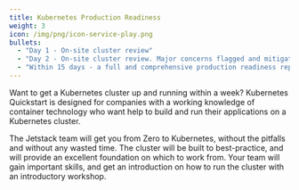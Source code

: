 ```yaml
---
title: Kubernetes Production Readiness
weight: 3
icon: /img/png/icon-service-play.png
bullets:
  - "Day 1 - On-site cluster review"
  - "Day 2 - On-site cluster review. Major concerns flagged and mitigations proposed immediately"
  - "Within 15 days - a full and comprehensive production readiness report, delivered on-site"
---
```


Want to get a Kubernetes cluster up and running within a week? Kubernetes Quickstart is designed for companies with a working knowledge of container technology who want help to build and run their applications on a Kubernetes cluster.

The Jetstack team will get you from Zero to Kubernetes, without the pitfalls and without any wasted time. The cluster will be built to best-practice, and will provide an excellent foundation on which to work from. Your team will gain important skills, and get an introduction on how to run the cluster with an introductory workshop.